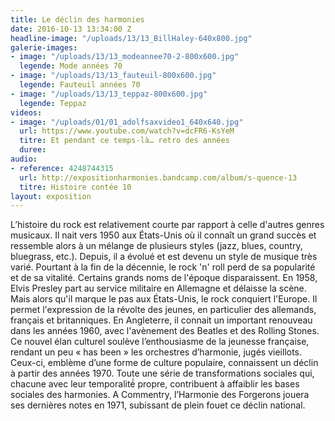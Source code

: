 ```yaml
---
title: Le déclin des harmonies
date: 2016-10-13 13:34:00 Z
headline-image: "/uploads/13/13_BillHaley-640x800.jpg"
galerie-images:
- image: "/uploads/13/13_modeannee70-2-800x600.jpg"
  legende: Mode années 70
- image: "/uploads/13/13_fauteuil-800x600.jpg"
  legende: Fauteuil années 70
- image: "/uploads/13/13_teppaz-800x600.jpg"
  legende: Teppaz
videos:
- image: "/uploads/01/01_adolfsaxvideo1_640x640.jpg"
  url: https://www.youtube.com/watch?v=dcFR6-KsYeM
  titre: Et pendant ce temps-là… retro des années
  duree:
audio:
- reference: 4248744315
  url: http://expositionharmonies.bandcamp.com/album/s-quence-13
  titre: Histoire contée 10
layout: exposition
---
```


L’histoire du rock est relativement courte par rapport à celle d'autres genres musicaux. Il nait vers 1950 aux États-Unis où il connaît un grand succès et ressemble alors à un mélange de plusieurs styles (jazz, blues, country, bluegrass, etc.). Depuis, il a évolué et est devenu un style de musique très varié. Pourtant à la fin de la décennie, le rock 'n' roll perd de sa popularité et de sa vitalité. Certains grands noms de l'époque disparaissent. En 1958, Elvis Presley part au service militaire en Allemagne et délaisse la scène.
Mais alors qu'il marque le pas aux États-Unis, le rock conquiert l'Europe. Il permet l'expression de la révolte des jeunes, en particulier des allemands, français et britanniques. En Angleterre, il connait un important renouveau dans les années 1960, avec l'avènement des Beatles et des Rolling Stones. Ce nouvel élan culturel soulève l’enthousiasme de la jeunesse française, rendant un peu « has been » les orchestres d’harmonie, jugés vieillots. Ceux-ci, emblème d’une forme de culture populaire, connaissent un déclin à partir des années 1970. Toute une série de transformations sociales qui, chacune avec leur temporalité́ propre, contribuent à affaiblir les bases sociales des harmonies. A Commentry, l’Harmonie des Forgerons jouera ses dernières notes en 1971, subissant de plein fouet ce déclin national.
